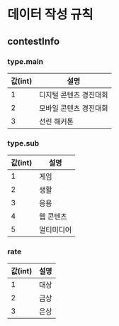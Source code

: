 
# 데이터 작성 규칙

## contestInfo

### type.main

값(int) | 설명
------- | ----------------------
1       | 디지털 콘텐츠 경진대회
2       | 모바일 콘텐츠 경진대회
3       | 선린 해커톤

### type.sub

값(int) | 설명
------- | ----------
1       | 게임
2       | 생활
3       | 응용
4       | 웹 콘텐츠
5       | 멀티미디어

### rate

값(int) | 설명 |
------- | ---- |
1       | 대상 |
2       | 금상 |
3       | 은상 |